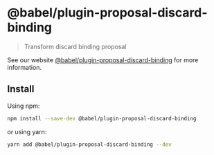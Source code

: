 # @babel/plugin-proposal-discard-binding

> Transform discard binding proposal

See our website [@babel/plugin-proposal-discard-binding](https://babeljs.io/docs/babel-plugin-proposal-discard-binding) for more information.

## Install

Using npm:

```sh
npm install --save-dev @babel/plugin-proposal-discard-binding
```

or using yarn:

```sh
yarn add @babel/plugin-proposal-discard-binding --dev
```
